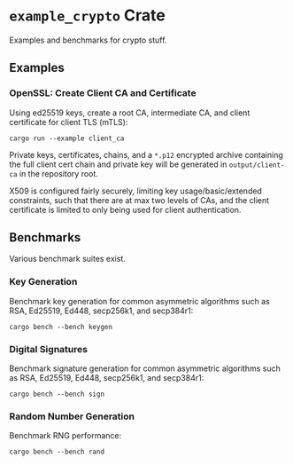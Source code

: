 # `example_crypto` Crate

Examples and benchmarks for crypto stuff.

## Examples

### OpenSSL: Create Client CA and Certificate

Using ed25519 keys, create a root CA, intermediate CA, and client certificate for client TLS (mTLS):

```shell
cargo run --example client_ca
```

Private keys, certificates, chains, and a `*.p12` encrypted archive containing the full client cert chain and private
key will be generated in `output/client-ca` in the repository root.

X509 is configured fairly securely, limiting key usage/basic/extended constraints, such that there are at max two
levels of CAs, and the client certificate is limited to only being used for client authentication.

## Benchmarks

Various benchmark suites exist.

### Key Generation

Benchmark key generation for common asymmetric algorithms such as RSA, Ed25519, Ed448, secp256k1, and secp384r1:

```shell
cargo bench --bench keygen
```

### Digital Signatures

Benchmark signature generation for common asymmetric algorithms such as RSA, Ed25519, Ed448, secp256k1, and secp384r1:

```shell
cargo bench --bench sign
```

### Random Number Generation

Benchmark RNG performance:

```shell
cargo bench --bench rand
```